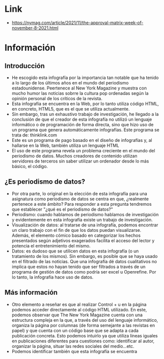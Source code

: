 # Link
- https://nymag.com/article/2021/11/the-approval-matrix-week-of-november-8-2021.html
# Información
## Introducción
- He escogido esta infografía por la importancia tan notable que ha tenido a lo largo de los últimos años en el mundo del periodismo estadounidense. Peertenece al New York Magazine y muestra con mucho humor las noticias sobrre la cultura pop ordenadas según la opinión personal de los críticos de la revista.
- Esta infografía se encuentra en la Web, por lo tanto utiliza código HTML, en concreto, HTML5, que es el que se utiliza actualmente.
- Sin embargo, tras un exhaustivo trabajo de investigación, he llegado a la conclusión de que el creador de esta infografía no utilizó un lenguaje informático o de programación de forma directa, sino que hizo uso de un programa que genera automáticamente infografías. Este programa se trata de: thinklink.com
- Este es un programa de pago basado en el diseño de infografías y, al hallarse en la Web, también utiliza un lenguaje HTML
- El uso de este programa revela un problema creciente en el mundo del periodismo de datos. Muchos creadores de contenido utilizan servidores de terceros sin saber utilizar un ordenador desde lo más básico, el código.
## ¿Es periodismo de datos?
- Por otra parte, lo original en la elección de esta infografía para una asignatura como periodismo de datos se centra en que, ¿realmente pertenece a este ámbito? Para responder a esta pregunta tendremos que establecer "¿qué es el periodismo de datos?"
- Periodismo: cuando hablamos de periodismo hablamos de investigación y evidentemente en esta infografía existe un trabajo de investigación.
-  Visualización de datos: al tratarse de una infografía, podemos encontrar un claro trabajo con el fin de que los datos puedan visualizarse. Además, el elemento cómico basado en categorizar los hechos presentados según adjetivos exagerados facilita el acceso del lector y potencia el entretenimiento del mismo.
-  Datos: es dudoso que se utilicen datos en esta infografía (o un tratamiento de los mismos). Sin embargo, es posible que se haya usado en el filtrado de las noticias. Que una infografía dé datos cualitativos no implica que estos no hayan tenido que ser filtrados a través de un programa de gestión de datos como podría ser excel u Openrefine. Por lo tanto, la infografía hace uso de datos.
## Más información
-  Otro elemento a reseñar es que al realizar Control + u en la página podemos acceder directamente al código HTML utilizado. En este, podemos observar que The New York Magazine cuenta con una estructura compleja en la que, a través del uso del lenguaje informático, organiza la página por columnas (de forma semejante a las revistas en papel) y que cuenta con un código base que se adapta a cada publicación concreta. Esto podemos intuirlo ya que utiliza líneas iguales en publicaciones diferentes para cuestiones como: identificar al autor, organizar la página, situar las redes sociales del medio...etc. 
- Podemos identificar también que esta infografía se encuentra 

